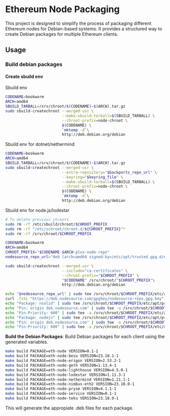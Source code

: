 # Ethereum Node Packaging

This project is designed to simplify the process of packaging different Ethereum nodes for Debian-based systems. It provides a structured way to create Debian packages for multiple Ethereum clients. 

## Usage

### Build debian packages

#### Create sbuild env 

Sbuild env
```bash
CODENAME=bookworm
ARCH=amd64
SBUILD_TARBALL=/srv/chroot/$(CODENAME)-$(ARCH).tar.gz
sudo sbuild-createchroot --merged-usr \
                         --make-sbuild-tarball=$(SBUILD_TARBALL) \
                         --chroot-prefix=node-chroot \
                         $(CODENAME) \
                         `mktemp -d`\
                         http://deb.debian.org/debian 

```

Sbuild env for dotnet/nethermind
```bash
CODENAME=bookworm
ARCH=amd64
SBUILD_TARBALL=/srv/chroot/$(CODENAME)-$(ARCH).tar.gz
sudo sbuild-createchroot --merged-usr \
                         --extra-repository="$backports_repo_url" \
                         --keyring="$keyring_file" \
                         --make-sbuild-tarball=$(SBUILD_TARBALL) \
                         --chroot-prefix=node-chroot \
                         $(CODENAME) \
                         `mktemp -d`\
                         http://deb.debian.org/debian 

```


Sbuild env for node.js/lodestar
```bash
# To delete previous chroots
sudo rm -rf /etc/sbuild/chroot/$CHROOT_PREFIX
sudo rm -rf "/etc/schroot/chroot.d/${CHROOT_PREFIX}"*
sudo rm -rf /srv/chroot/$CHROOT_PREFIX

CODENAME=bookworm
ARCH=amd64
CHROOT_PREFIX="$CODENAME-$ARCH-plus-node-repo"
nodesource_repo_url="deb [arch=amd64 signed-by=/etc/apt/trusted.gpg.d/nodesource.gpg] https://deb.nodesource.com/node_21.x nodistro main"

sudo sbuild-createchroot --merged-usr \
                         --include="ca-certificates" \
                         --chroot-prefix="$CHROOT_PREFIX" \
                         "$CODENAME" /srv/chroot/"$CHROOT_PREFIX"\
                         http://deb.debian.org/debian 

echo "$nodesource_repo_url" | sudo tee /srv/chroot/$CHROOT_PREFIX/etc/apt/sources.list.d/nodesource.list > /dev/null
curl -fsSL "https://deb.nodesource.com/gpgkey/nodesource-repo.gpg.key" | gpg --dearmor | sudo tee /srv/chroot/"$CHROOT_PREFIX"/etc/apt/trusted.gpg.d/nodesource.gpg > /dev/null
echo "Package: nsolid" | sudo tee /srv/chroot/$CHROOT_PREFIX/etc/apt/preferences.d/nsolid > /dev/null
echo "Pin: origin deb.nodesource.com" | sudo tee -a /srv/chroot/$CHROOT_PREFIX/etc/apt/preferences.d/nsolid > /dev/null
echo "Pin-Priority: 600" | sudo tee -a /srv/chroot/$CHROOT_PREFIX/etc/apt/preferences.d/nsolid > /dev/null
echo "Package: nodejs" | sudo tee /srv/chroot/$CHROOT_PREFIX/etc/apt/preferences.d/nodejs > /dev/null
echo "Pin: origin deb.nodesource.com" | sudo tee -a /srv/chroot/$CHROOT_PREFIX/etc/apt/preferences.d/nodejs > /dev/null
echo "Pin-Priority: 600" | sudo tee -a /srv/chroot/$CHROOT_PREFIX/etc/apt/preferences.d/nodejs > /dev/null


```

**Build the Debian Packages**: Build Debian packages for each client using the generated variables.
   ```bash
   make build PACKAGE=eth-node VERSION=0.1-1
   make build PACKAGE=eth-node-besu VERSION=23.10.1-1
   make build PACKAGE=eth-node-erigon VERSION=2.53.2-1
   make build PACKAGE=eth-node-geth VERSION=1.13.4-1
   make build PACKAGE=eth-node-lighthouse VERSION=4.5.0-1
   make build PACKAGE=eth-node-lodestar VERSION=1.11.3-1
   make build PACKAGE=eth-node-nethermind VERSION=1.21.1-1
   make build PACKAGE=eth-node-nimbus-eth2 VERSION=23.10.0-1
   make build PACKAGE=eth-node-prysm VERSION=4.1.1-1
   make build PACKAGE=eth-node-service VERSION=0.1-1
   make build PACKAGE=eth-node-teku VERSION=23.10.0-1

   ```
  This will generate the appropiate .deb files for each package.


